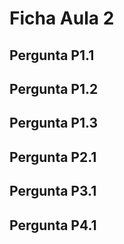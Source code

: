 Ficha Aula 2
===

## Pergunta P1.1


## Pergunta P1.2


## Pergunta P1.3


## Pergunta P2.1


## Pergunta P3.1


## Pergunta P4.1


